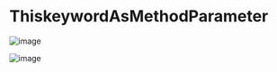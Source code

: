 # ThiskeywordAsMethodParameter

![image](https://github.com/Brindasiva/ThiskeywordAsMethodParameter/assets/124075213/1d918b06-f904-4d1c-b7e3-2f7c6b4ead4d)


![image](https://github.com/Brindasiva/ThiskeywordAsMethodParameter/assets/124075213/ab20989a-9271-4d62-b36a-649f57eb7f22)
